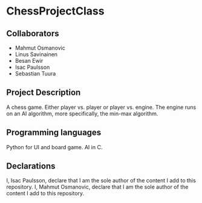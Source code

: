 # ChessProjectClass

## Collaborators
* Mahmut Osmanovic 
* Linus Savinainen 
* Besan Ewir
* Isac Paulsson
* Sebastian Tuura

## Project Description
A chess game. Either player vs. player or player vs. engine. The engine runs on an AI algorithm, more specifically, the min-max algorithm.

## Programming languages
Python for UI and board game. 
AI in C.

## Declarations
I, Isac Paulsson, declare that I am the sole author of the content I add to this repository.
I, Mahmut Osmanovic, declare that I am the sole author of the content I add to this repository.


